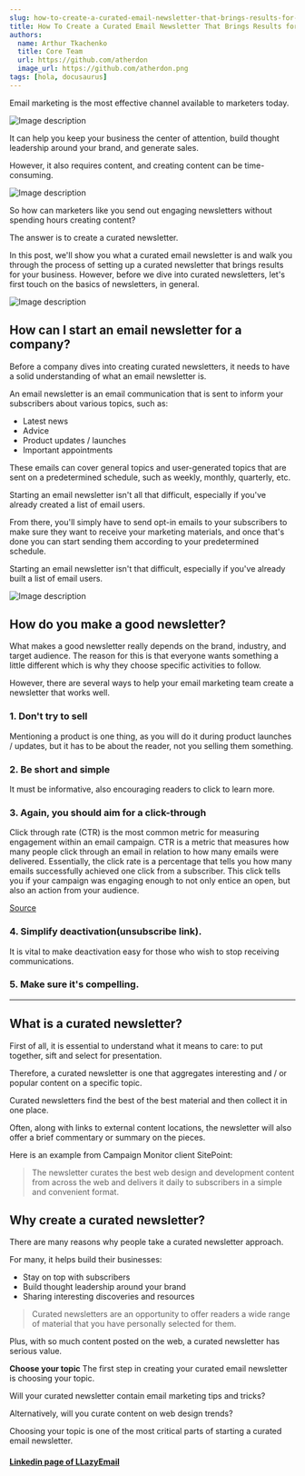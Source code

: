```yaml
---
slug: how-to-create-a-curated-email-newsletter-that-brings-results-for-your-business
title: How To Create a Curated Email Newsletter That Brings Results for Your Business
authors:
  name: Arthur Tkachenko
  title: Core Team
  url: https://github.com/atherdon
  image_url: https://github.com/atherdon.png
tags: [hola, docusaurus]
---
```


Email marketing is the most effective channel available to marketers today.


![Image description](https://dev-to-uploads.s3.amazonaws.com/uploads/articles/jqn1djzxaabkhlsqz9u5.png)

It can help you keep your business the center of attention, build thought leadership around your brand, and generate sales.

However, it also requires content, and creating content can be time-consuming.


![Image description](https://dev-to-uploads.s3.amazonaws.com/uploads/articles/u9h890g85nkj6flfh7q0.jpg)

So how can marketers like you send out engaging newsletters without spending hours creating content?

The answer is to create a curated newsletter.



In this post, we'll show you what a curated email newsletter is and walk you through the process of setting up a curated newsletter that brings results for your business. However, before we dive into curated newsletters, let's first touch on the basics of newsletters, in general.


![Image description](https://dev-to-uploads.s3.amazonaws.com/uploads/articles/oq9pd64gj1e49s44yjxb.png)

## How can I start an email newsletter for a company?

Before a company dives into creating curated newsletters, it needs to have a solid understanding of what an email newsletter is. 

An email newsletter is an email communication that is sent to inform your subscribers about various topics, such as:
- Latest news
- Advice
- Product updates / launches
- Important appointments

These emails can cover general topics and user-generated topics that are sent on a predetermined schedule, such as weekly, monthly, quarterly, etc.

Starting an email newsletter isn't all that difficult, especially if you've already created a list of email users. 

From there, you'll simply have to send opt-in emails to your subscribers to make sure they want to receive your marketing materials, and once that's done you can start sending them according to your predetermined schedule.

Starting an email newsletter isn't that difficult, especially if you've already built a list of email users. 


![Image description](https://dev-to-uploads.s3.amazonaws.com/uploads/articles/5uwti3h7w9yobdziau9e.jpg)

## How do you make a good newsletter?

What makes a good newsletter really depends on the brand, industry, and target audience. The reason for this is that everyone wants something a little different which is why they choose specific activities to follow.
 
However, there are several ways to help your email marketing team create a newsletter that works well.

### 1. Don't try to sell 

Mentioning a product is one thing, as you will do it during product launches / updates, but it has to be about the reader, not you selling them something.

### 2. Be short and simple 
It must be informative, also encouraging readers to click to learn more.

### 3. Again, you should aim for a click-through

Click through rate (CTR) is the most common metric for measuring engagement within an email campaign. CTR is a metric that measures how many people click through an email in relation to how many emails were delivered. Essentially, the click rate is a percentage that tells you how many emails successfully achieved one click from a subscriber. This click tells you if your campaign was engaging enough to not only entice an open, but also an action from your audience.

[Source](https://www.campaignmonitor.com/resources/knowledge-base/what-is-click-through-rate-how-can-ctr-be-calculated/) 

### 4. Simplify deactivation(unsubscribe link). 

It is vital to make deactivation easy for those who wish to stop receiving communications.

### 5. Make sure it's compelling. 

---

## What is a curated newsletter?
First of all, it is essential to understand what it means to care: to put together, sift and select for presentation.

Therefore, a curated newsletter is one that aggregates interesting and / or popular content on a specific topic. 

Curated newsletters find the best of the best material and then collect it in one place.

Often, along with links to external content locations, the newsletter will also offer a brief commentary or summary on the pieces.

Here is an example from Campaign Monitor client SitePoint:

> The newsletter curates the best web design and development content from across the web and delivers it daily to subscribers in a simple and convenient format.
 

## Why create a curated newsletter?

There are many reasons why people take a curated newsletter approach. 

For many, it helps build their businesses:

- Stay on top with subscribers
- Build thought leadership around your brand
- Sharing interesting discoveries and resources

> Curated newsletters are an opportunity to offer readers a wide range of material that you have personally selected for them.

Plus, with so much content posted on the web, a curated newsletter has serious value.

**Choose your topic**
The first step in creating your curated email newsletter is choosing your topic.

Will your curated newsletter contain email marketing tips and tricks? 

Alternatively, will you curate content on web design trends?

Choosing your topic is one of the most critical parts of starting a curated email newsletter.


#### [Linkedin page of LLazyEmail](https://www.linkedin.com/company/llazyemail/)
